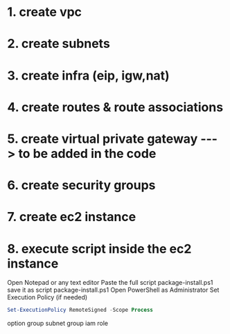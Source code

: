 # 1. create vpc
# 2. create subnets
# 3. create infra (eip, igw,nat)
# 4. create routes & route associations
# 5. create virtual private gateway ---> to be added in the code
# 6. create security groups
# 7. create ec2 instance
# 8. execute script inside the ec2 instance
Open Notepad or any text editor
Paste the full script package-install.ps1
save it as script package-install.ps1
Open PowerShell as Administrator
Set Execution Policy (if needed)
```powershell
Set-ExecutionPolicy RemoteSigned -Scope Process
```

   option group
   subnet group
   iam role
   